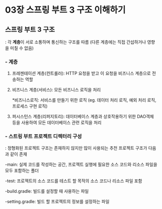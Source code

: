 # 03장 스프링 부트 3 구조 이해하기

## 스프링 부트 3 구조 

: 각 **계층**이 서로 소통하며 통신하는 구조를 따름 (다른 계층에는 직접 간섭하거나 영향을 미칠 수 없음)

### - 계층

  1. 프레젠테이션 계층(컨트롤러): HTTP 요청을 받고 이 요청을 비즈니스 계층으로 전송하는 역할

  2. 비즈니스 계층(서비스): 모든 비즈니스 로직을 처리

     *비즈니스로직: 서비스를 만들기 위한 로직 (eg. 데이터 처리 로직, 예외 처리 로직, 프로세스 구현 로직)

  3. 퍼시스턴스 계층(리퍼지토리): 데이터베이스 계층과 상호작용하기 위한 DAO객체 등을 사용하여 모든 데이터베이스 관련 로직을 처리

### - 스트링 부트 프로젝트 디렉터리 구성

: 정형화된 프로젝트 구조는 존재하지 않지만 많이 사용되는 추천 프로젝트 구조가 다음과 같이 존재

  -main: 실제 코드를 작성하는 공간, 프로젝트 실행에 필요한 소스 코드와 리소스 파일을 모두 포함하는 폴더

  -test: 프로젝트의 소스 코드를 테스트 할 목적의 소스 코드나 리소스 파일 포함

  -build.gradle: 빌드를 설정할 때 사용하는 파일

  -setting.gradle: 빌드 할 프로젝트의 정보를 설정하는 파일



  
